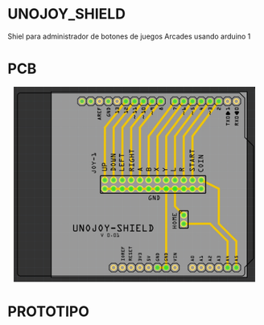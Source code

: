 # UNOJOY_SHIELD
 Shiel para administrador de botones de juegos Arcades usando arduino 1

 # PCB
 <p align="center"><img src="shield_arcade_control_pcb_Fz.jpg" width="480")></p>

 # PROTOTIPO

 
